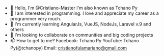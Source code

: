 - 👋 Hello, I'm @Cristiano-Master I'm also known as Tchano Py
- 👀 I am interested in programming. I love and appreciate my career as a programmer very much.
- 🌱 I'm currently learning AngularJs, VueJS, NodeJs, Laravel v.9 and others
- 💞️ I'm looking to collaborate on communities and big coding projects
- 📫 How to get to me? Facebook: Tchano Py
YouTube: Tchano Py(@tchanopy)
Email: cristianofulamariano@gmail.com

<!---
Cristiano-Master/Cristiano-Master is a ✨ special ✨ repository because its `README.md` (this file) appears on your GitHub profile.
You can click the Preview link to take a look at your changes.
--->
